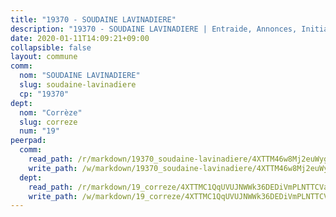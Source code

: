```yaml
---
title: "19370 - SOUDAINE LAVINADIERE"
description: "19370 - SOUDAINE LAVINADIERE | Entraide, Annonces, Initiatives"
date: 2020-01-11T14:09:21+09:00
collapsible: false
layout: commune
comm:
  nom: "SOUDAINE LAVINADIERE"
  slug: soudaine-lavinadiere
  cp: "19370"
dept:
  nom: "Corrèze"
  slug: correze
  num: "19"
peerpad:
  comm:
    read_path: /r/markdown/19370_soudaine-lavinadiere/4XTTM46w8Mj2euWygXXX9b96RsNvH58gWdGEkTvjcVHJCphDH
    write_path: /w/markdown/19370_soudaine-lavinadiere/4XTTM46w8Mj2euWygXXX9b96RsNvH58gWdGEkTvjcVHJCphDH-K3TgTdbPP1wnV7KR6XZk5EVakHJq4JqRjmT3JGo1GQnvGBecNa79eEMem96A3PAqzNbwJNkvhHCH5SdkhcazFKvFSkjy8tGxoiPLshaSiZibPF3L4A55JBp3ACN9xz9TGPDX6WkP
  dept:
    read_path: /r/markdown/19_correze/4XTTMC1QqUVUJNWWk36DEDiVmPLNTTCVay5E5gwEvpSf36VsS
    write_path: /w/markdown/19_correze/4XTTMC1QqUVUJNWWk36DEDiVmPLNTTCVay5E5gwEvpSf36VsS-K3TgUzu4fqyixiBZaA5Ejd2iCC9xJnV2MqYc8L2r22c4qVWWx9VnJmMAAFTQjLmwLDBGZ9pgHdAtPGZHV6pZb6y2bhgaqXFUJ1Fp1QgihzJpszTr9ow8JcXoeYzTUZfY7Rzzn9sS
---
```


